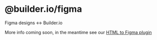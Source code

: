 # @builder.io/figma

Figma designs <-> Builder.io

More info coming soon, in the meantime see our [HTML to Figma plugin](https://github.com/BuilderIO/html-to-figma)
